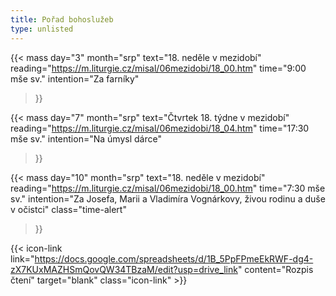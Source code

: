```yaml
---
title: Pořad bohoslužeb
type: unlisted
---
```


{{< mass
day="3" 
month="srp" 
text="18. neděle v mezidobí" 
reading="https://m.liturgie.cz/misal/06mezidobi/18_00.htm"
time="9:00 mše sv." 
intention="Za farníky"
>}}

{{< mass 
day="7" 
month="srp" 
text="Čtvrtek 18. týdne v mezidobí"
reading="https://m.liturgie.cz/misal/06mezidobi/18_04.htm"
time="17:30 mše sv." 
intention="Na úmysl dárce" 
>}}

{{< mass
day="10" 
month="srp" 
text="18. neděle v mezidobí" 
reading="https://m.liturgie.cz/misal/06mezidobi/18_00.htm"
time="7:30 mše sv." 
intention="Za Josefa, Marii a Vladimíra Vognárkovy, živou rodinu a duše v očistci"
class="time-alert"
>}}

{{< icon-link link="https://docs.google.com/spreadsheets/d/1B_5PpFPmeEkRWF-dg4-zX7KUxMAZHSmQovQW34TBzaM/edit?usp=drive_link" content="Rozpis čtení" target="blank" class="icon-link" >}}